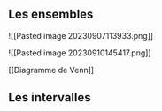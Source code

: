 ## Les ensembles

![[Pasted image 20230907113933.png]]


![[Pasted image 20230910145417.png]]

[[Diagramme de Venn]]

## Les intervalles


